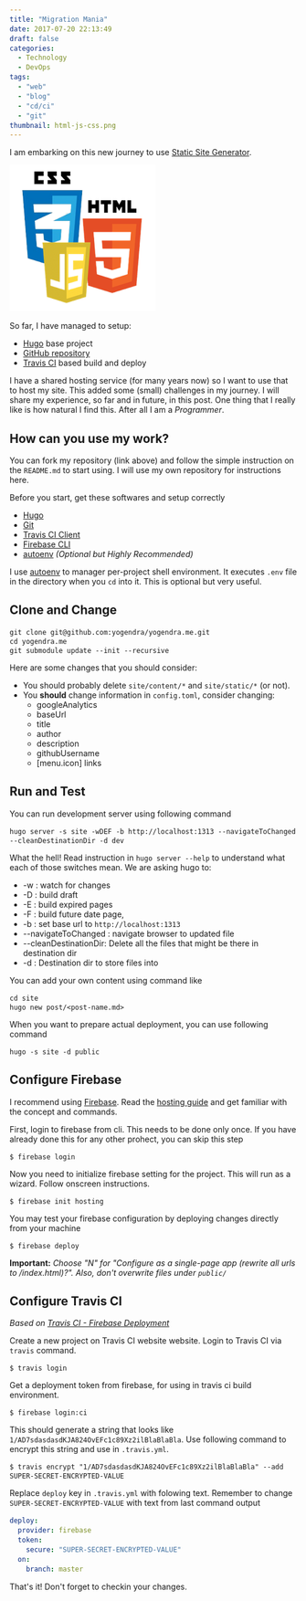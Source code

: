 ```yaml
---
title: "Migration Mania"
date: 2017-07-20 22:13:49
draft: false
categories:
  - Technology
  - DevOps
tags:
  - "web"
  - "blog"
  - "cd/ci"
  - "git"
thumbnail: html-js-css.png
---
```


I am embarking on this new journey to use [Static Site Generator](https://www.staticgen.com/).

<!--more-->

![type-icon-right](html-js-css.png)

So far, I have managed to setup:

- [Hugo](https://gohugo.io) base project
- [GitHub repository](https://www.github.com/yogendra/yogendra.me)
- [Travis CI](https://travis-ci.org/yogendra/yogendra.me) based build and deploy

I have a shared hosting service (for many years now) so I want to use that to host my site. This added some (small) challenges in my journey. I will share my experience, so far and in future, in this post. One thing that I really like is how natural I find this. After all I am a _Programmer_.

## How can you use my work?

You can fork my repository (link above) and follow the simple instruction on the `README.md` to start using. I will use my own repository for instructions here.

Before you start, get these softwares and setup correctly

- [Hugo](https://gohugo.io/getting-started/installing/)
- [Git](https://git-scm.com/book/en/v2/Getting-Started-Installing-Git)
- [Travis CI Client](https://github.com/travis-ci/travis.rb#installation)
- [Firebase CLI](https://firebase.google.com/docs/cli/)
- [autoenv](https://github.com/kennethreitz/autoenv) _(Optional but Highly Recommended)_

I use [autoenv](https://github.com/kennethreitz/autoenv) to manager per-project shell environment. It executes `.env` file in the directory when you `cd` into it. This is optional but very useful.

## Clone and Change

```shell
git clone git@github.com:yogendra/yogendra.me.git
cd yogendra.me
git submodule update --init --recursive
```

Here are some changes that you should consider:

- You should probably delete `site/content/*` and `site/static/*` (or not).
- You **should** change information in `config.toml`, consider changing:
  - googleAnalytics
  - baseUrl
  - title
  - author
  - description
  - githubUsername
  - \[menu.icon\] links

## Run and Test

You can run development server using following command

```shell
hugo server -s site -wDEF -b http://localhost:1313 --navigateToChanged --cleanDestinationDir -d dev
```

What the hell! Read instruction in `hugo server --help` to understand what each of those switches mean. We are asking hugo to:

- -w : watch for changes
- -D : build draft
- -E : build expired pages
- -F : build future date page,
- -b : set base url to `http://localhost:1313`
- --navigateToChanged : navigate browser to updated file
- --cleanDestinationDir: Delete all the files that might be there in destination dir
- -d : Destination dir to store files into

You can add your own content using command like

```shell
cd site
hugo new post/<post-name.md>
```

When you want to prepare actual deployment, you can use following command

```shell
hugo -s site -d public
```

## Configure Firebase

I recommend using [Firebase](https://firebase.google.com). Read the [hosting guide](https://firebase.google.com/docs/hosting/) and get familiar with the concept and commands.

First, login to firebase from cli. This needs to be done only once. If you have already done this for any other prohect, you can skip this step

```shell
$ firebase login
```

Now you need to initialize firebase setting for the project. This will run as a wizard. Follow onscreen instructions.

```shell
$ firebase init hosting
```

You may test your firebase configuration by deploying changes directly from your machine

```shell
$ firebase deploy
```

**Important:** _Choose "N" for "Configure as a single-page app (rewrite all urls to /index.html)?". Also, don't overwrite files under `public/`_

## Configure Travis CI

_Based on [Travis CI - Firebase Deployment](https://docs.travis-ci.com/user/deployment/firebase/)_

Create a new project on Travis CI website website. Login to Travis CI via `travis` command.

```shell
$ travis login
```

Get a deployment token from firebase, for using in travis ci build environment.

```shell
$ firebase login:ci
```

This should generate a string that looks like `1/AD7sdasdasdKJA824OvEFc1c89Xz2ilBlaBlaBla`.
Use following command to encrypt this string and use in `.travis.yml`.

```shell
$ travis encrypt "1/AD7sdasdasdKJA824OvEFc1c89Xz2ilBlaBlaBla" --add
SUPER-SECRET-ENCRYPTED-VALUE
```

Replace `deploy` key in `.travis.yml` with folowing text. Remember to change `SUPER-SECRET-ENCRYPTED-VALUE` with text from last command output

```yaml
deploy:
  provider: firebase
  token:
    secure: "SUPER-SECRET-ENCRYPTED-VALUE"
  on:
    branch: master
```

That's it! Don't forget to checkin your changes.
